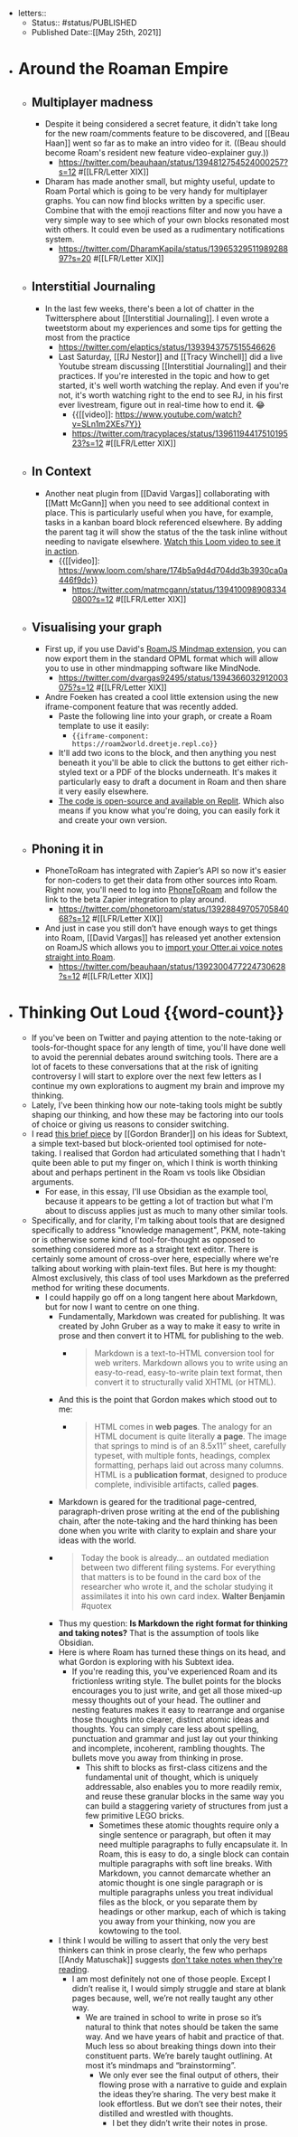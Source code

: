 - letters::
    - Status:: #status/PUBLISHED
    - Published Date::[[May 25th, 2021]]
- # Around the Roaman Empire
    - ## Multiplayer madness
        - Despite it being considered a secret feature, it didn't take long for the new roam/comments feature to be discovered, and [[Beau Haan]] went so far as to make an intro video for it. ((Beau should become Roam's resident new feature video-explainer guy.))
            - https://twitter.com/beauhaan/status/1394812754524000257?s=12 #[[LFR/Letter XIX]]
        - Dharam has made another small, but mighty useful, update to Roam Portal which is going to be very handy for multiplayer graphs. You can now find blocks written by a specific user. Combine that with the emoji reactions filter and now you have a very simple way to see which of your own blocks resonated most with others. It could even be used as a rudimentary notifications system.
            - https://twitter.com/DharamKapila/status/1396532951198928897?s=20 #[[LFR/Letter XIX]]
    - ## Interstitial Journaling
        - In the last few weeks, there's been a lot of chatter in the Twittersphere about [[Interstitial Journaling]]. I even wrote a tweetstorm about my experiences and some tips for getting the most from the practice
            - https://twitter.com/elaptics/status/1393943757515546626
            - Last Saturday, [[RJ Nestor]] and [[Tracy Winchell]] did a live Youtube stream discussing [[Interstitial Journaling]] and their practices. If you're interested in the topic and how to get started, it's well worth watching the replay. And even if you're not, it's worth watching right to the end to see RJ, in his first ever livestream, figure out in real-time how to end it. 😂
                - {{[[video]]: https://www.youtube.com/watch?v=SLn1m2XEs7Y}}
                - https://twitter.com/tracyplaces/status/1396119441751019523?s=12 #[[LFR/Letter XIX]]
    - ## In Context
        - Another neat plugin from [[David Vargas]] collaborating with [[Matt McGann]] when you need to see additional context in place. This is particularly useful when you have, for example, tasks in a kanban board block referenced elsewhere. By adding the parent tag it will show the status of the the task inline without needing to navigate elsewhere. [Watch this Loom video to see it in action](https://www.loom.com/share/174b5a9d4d704dd3b3930ca0a446f9dc).
            - {{[[video]]: https://www.loom.com/share/174b5a9d4d704dd3b3930ca0a446f9dc}}
                - https://twitter.com/matmcgann/status/1394100989083340800?s=12 #[[LFR/Letter XIX]]
    - ## Visualising your graph
        - First up, if you use David's [RoamJS Mindmap extension](https://roamjs.com/docs/extensions/mindmap), you can now export them in the standard OPML format which will allow you to use in other mindmapping software like MindNode.
            - https://twitter.com/dvargas92495/status/1394366032912003075?s=12 #[[LFR/Letter XIX]]
        - Andre Foeken has created a cool little extension using the new iframe-component feature that was recently added.
            - Paste the following line into your graph, or create a Roam template to use it easily:
                - `{{iframe-component: https://roam2world.dreetje.repl.co}}`
            - It'll add two icons to the block, and then anything you nest beneath it you'll be able to click the buttons to get either rich-styled text or a PDF of the blocks underneath. It's makes it particularly easy to draft a document in Roam and then share it very easily elsewhere.
            - [The code is open-source and available on Replit](https://replit.com/@dreetje/Roam2World). Which also means if you know what you're doing, you can easily fork it and create your own version.
    - ## Phoning it in
        - PhoneToRoam has integrated with Zapier’s API so now it's easier for non-coders to get their data from other sources into Roam. Right now, you'll need to log into [PhoneToRoam](https://www.phonetoroam.com/) and follow the link to the beta Zapier integration to play around.
            - https://twitter.com/phonetoroam/status/1392884970570584068?s=12 #[[LFR/Letter XIX]]
        - And just in case you still don’t have enough ways to get things into Roam, [[David Vargas]] has released yet another extension on RoamJS which allows you to [import your Otter.ai voice notes straight into Roam](https://roamjs.com/extensions/otter).
            - https://twitter.com/beauhaan/status/1392300477224730628?s=12 #[[LFR/Letter XIX]]
- # Thinking Out Loud {{word-count}}
    - If you've been on Twitter and paying attention to the note-taking or tools-for-thought space for any length of time, you'll have done well to avoid the perennial debates around switching tools. There are a lot of facets to these conversations that at the risk of igniting controversy I will start to explore over the next few letters as I continue my own explorations to augment my brain and improve my thinking.
    - Lately, I've been thinking how our note-taking tools might be subtly shaping our thinking, and how these may be factoring into our tools of choice or giving us reasons to consider switching.
    - I read [this brief piece](https://subconscious.substack.com/p/subtext-markup-for-note-taking) by [[Gordon Brander]] on his ideas for Subtext, a simple text-based but block-oriented tool optimised for note-taking. I realised that Gordon had articulated something that I hadn't quite been able to put my finger on, which I think is worth thinking about and perhaps pertinent in the Roam vs tools like Obsidian arguments.
        - For ease, in this essay, I'll use Obsidian as the example tool, because it appears to be getting a lot of traction but what I'm about to discuss applies just as much to many other similar tools.
    - Specifically, and for clarity, I'm talking about tools that are designed specifically to address "knowledge management", PKM, note-taking or is otherwise some kind of tool-for-thought as opposed to something considered more as a straight text editor. There is certainly some amount of cross-over here, especially where we're talking about working with plain-text files. But here is my thought: Almost exclusively, this class of tool uses Markdown as the preferred method for writing these documents.
        - I could happily go off on a long tangent here about Markdown, but for now I want to centre on one thing.
            - Fundamentally, Markdown was created for publishing. It was created by John Gruber as a way to make it easy to write in prose and then convert it to HTML for publishing to the web.
                - > Markdown is a text-to-HTML conversion tool for web writers. Markdown allows you to write using an easy-to-read, easy-to-write plain text format, then convert it to structurally valid XHTML (or HTML).
            - And this is the point that Gordon makes which stood out to me:
                - > HTML comes in __web pages__. The analogy for an HTML document is quite literally __a page__. The image that springs to mind is of an 8.5x11” sheet, carefully typeset, with multiple fonts, headings, complex formatting, perhaps laid out across many columns. HTML is a __publication format__, designed to produce complete, indivisible artifacts, called __pages__.
            - Markdown is geared for the traditional page-centred, paragraph-driven prose writing at the end of the publishing chain, after the note-taking and the hard thinking has been done when you write with clarity to explain and share your ideas with the world.
            - > Today the book is already… an outdated mediation between two different filing systems. For everything that matters is to be found in the card box of the researcher who wrote it, and the scholar studying it assimilates it into his own card index. **Walter Benjamin** #quotex
            - Thus my question: **Is Markdown the right format for thinking and taking notes?** That is the assumption of tools like Obsidian.
            - Here is where Roam has turned these things on its head, and what Gordon is exploring with his Subtext idea.
                - If you're reading this, you've experienced Roam and its frictionless writing style. The bullet points for the blocks encourages you to just write, and get all those mixed-up messy thoughts out of your head. The outliner and nesting features makes it easy to rearrange and organise those thoughts into clearer, distinct atomic ideas and thoughts. You can simply care less about spelling, punctuation and grammar and just lay out your thinking and incomplete, incoherent, rambling thoughts. The bullets move you away from thinking in prose.
                    - This shift to blocks as first-class citizens and the fundamental unit of thought, which is uniquely addressable, also enables you to more readily remix, and reuse these granular blocks in the same way you can build a staggering variety of structures from just a few primitive LEGO bricks.
                        - Sometimes these atomic thoughts require only a single sentence or paragraph, but often it may need multiple paragraphs to fully encapsulate it. In Roam, this is easy to do, a single block can contain multiple paragraphs with soft line breaks. With Markdown, you cannot demarcate whether an atomic thought is one single paragraph or is multiple paragraphs unless you treat individual files as the block, or you separate them by headings or other markup, each of which is taking you away from your thinking, now you are kowtowing to the tool.
            - I think I would be willing to assert that only the very best thinkers can think in prose clearly, the few who perhaps [[Andy Matuschak]] suggests [don't take notes when they're reading](https://notes.andymatuschak.org/z6GNVv6RyFDewy11ZgXzce8agWxSLwJ6Ub5Rw).
                - I am most definitely not one of those people. Except I didn’t realise it, I would simply struggle and stare at blank pages because, well, we’re not really taught any other way.
                    - We are trained in school to write in prose so it’s natural to think that notes should be taken the same way. And we have years of habit and practice of that. Much less so about breaking things down into their constituent parts. We’re barely taught outlining. At most it’s mindmaps and “brainstorming”.
                        - We only ever see the final output of others, their flowing prose with a narrative to guide and explain the ideas they’re sharing. The very best make it look effortless. But we don’t see their notes, their distilled and wrestled with thoughts.
                            - I bet they didn’t write their notes in prose.
